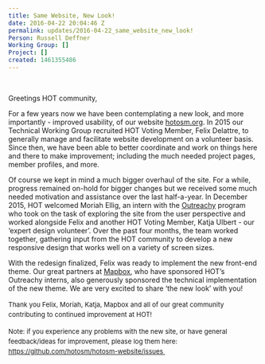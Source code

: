 ```yaml
---
title: Same Website, New Look!
date: 2016-04-22 20:04:46 Z
permalink: updates/2016-04-22_same_website_new_look!
Person: Russell Deffner
Working Group: []
Project: []
created: 1461355486
---
```


<p>&nbsp;</p><p>Greetings HOT community,</p><p>For a few years now we have been contemplating a new look, and more importantly - improved usability, of our website <a href="http://www.hotosm.org">hotosm.org</a>. In 2015 our Technical Working Group recruited HOT Voting Member, Felix Delattre, to generally manage and facilitate website development on a volunteer basis. Since then, we have been able to better coordinate and work on things here and there to make improvement; including the much needed project pages, member profiles, and more.</p><p>Of course we kept in mind a much bigger overhaul of the site. For a while, progress remained on-hold for bigger changes but we received some much needed motivation and assistance over the last half-a-year. In December 2015, HOT welcomed Moriah Ellig, an intern with the <a href="https://hotosm.org/projects/outreachy">Outreachy</a> program who took on the task of exploring the site from the user perspective and worked alongside Felix and another HOT Voting Member, Katja Ulbert - our ‘expert design volunteer’. Over the past four months, the team worked together, gathering input from the HOT community to develop a new responsive design that works well on a variety of screen sizes.</p><p>With the redesign finalized, Felix was ready to implement the new front-end theme. Our great partners at <a href="https://www.mapbox.com/">Mapbox</a>, who have sponsored HOT’s Outreachy interns, also generously sponsored the technical implementation of the new theme. We are very excited to share ‘the new look’ with you!</p><p><span style="font-size: 13.008px; line-height: 1.538em;">Thank you Felix, Moriah, Katja, Mapbox and all of our great community contributing to continued improvement at HOT!</span></p><p><span style="font-size: 13.008px; line-height: 1.538em;">Note: if you experience any problems with the new site, or have general feedback/ideas for improvement, please log them here: <a href="https://github.com/hotosm/hotosm-website/issues%20">https://github.com/hotosm/hotosm-website/issues&nbsp;</a></span></p>
